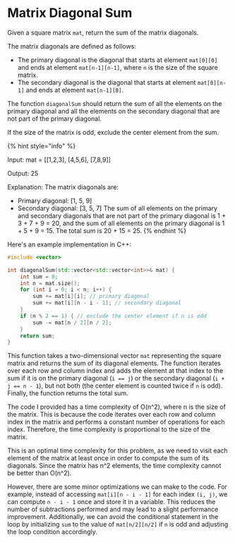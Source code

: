 # Matrix Diagonal Sum

Given a square matrix `mat`, return the sum of the matrix diagonals.

The matrix diagonals are defined as follows:

* The primary diagonal is the diagonal that starts at element `mat[0][0]` and ends at element `mat[n-1][n-1]`, where `n` is the size of the square matrix.
* The secondary diagonal is the diagonal that starts at element `mat[0][n-1]` and ends at element `mat[n-1][0]`.

The function `diagonalSum` should return the sum of all the elements on the primary diagonal and all the elements on the secondary diagonal that are not part of the primary diagonal.

If the size of the matrix is odd, exclude the center element from the sum.

{% hint style="info" %}


Input: mat = \[\[1,2,3], \[4,5,6], \[7,8,9]]

Output: 25

Explanation: The matrix diagonals are:

* Primary diagonal: \[1, 5, 9]
* Secondary diagonal: \[3, 5, 7] The sum of all elements on the primary and secondary diagonals that are not part of the primary diagonal is 1 + 3 + 7 + 9 = 20, and the sum of all elements on the primary diagonal is 1 + 5 + 9 = 15. The total sum is 20 + 15 = 25.
{% endhint %}

Here's an example implementation in C++:

```cpp
#include <vector>

int diagonalSum(std::vector<std::vector<int>>& mat) {
    int sum = 0;
    int n = mat.size();
    for (int i = 0; i < n; i++) {
        sum += mat[i][i]; // primary diagonal
        sum += mat[i][n - i - 1]; // secondary diagonal
    }
    if (n % 2 == 1) { // exclude the center element if n is odd
        sum -= mat[n / 2][n / 2];
    }
    return sum;
}

```

This function takes a two-dimensional vector `mat` representing the square matrix and returns the sum of its diagonal elements. The function iterates over each row and column index and adds the element at that index to the sum if it is on the primary diagonal (`i == j`) or the secondary diagonal (`i + j == n - 1`), but not both (the center element is counted twice if `n` is odd). Finally, the function returns the total sum.

The code I provided has a time complexity of O(n^2), where n is the size of the matrix. This is because the code iterates over each row and column index in the matrix and performs a constant number of operations for each index. Therefore, the time complexity is proportional to the size of the matrix.

This is an optimal time complexity for this problem, as we need to visit each element of the matrix at least once in order to compute the sum of its diagonals. Since the matrix has n^2 elements, the time complexity cannot be better than O(n^2).

However, there are some minor optimizations we can make to the code. For example, instead of accessing `mat[i][n - i - 1]` for each index `(i, j)`, we can compute `n - i - 1` once and store it in a variable. This reduces the number of subtractions performed and may lead to a slight performance improvement. Additionally, we can avoid the conditional statement in the loop by initializing `sum` to the value of `mat[n/2][n/2]` if `n` is odd and adjusting the loop condition accordingly.

